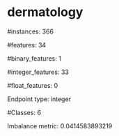 # dermatology

#instances: 366

#features: 34

  #binary_features: 1

  #integer_features: 33

  #float_features: 0

Endpoint type: integer

#Classes: 6

Imbalance metric: 0.0414583893219

